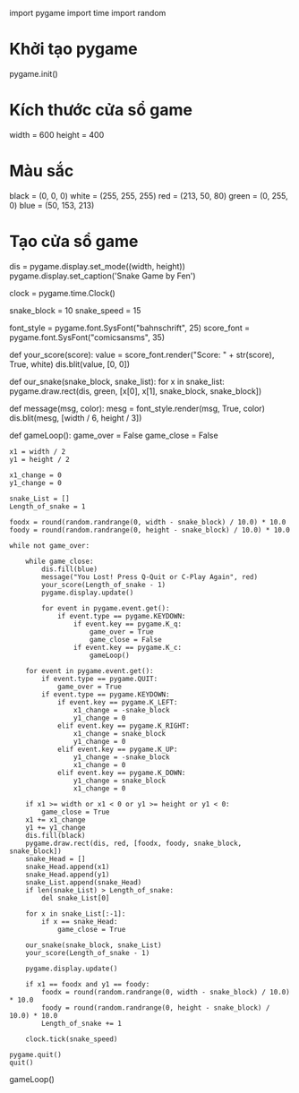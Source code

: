 import pygame
import time
import random

# Khởi tạo pygame
pygame.init()

# Kích thước cửa sổ game
width = 600
height = 400

# Màu sắc
black = (0, 0, 0)
white = (255, 255, 255)
red = (213, 50, 80)
green = (0, 255, 0)
blue = (50, 153, 213)

# Tạo cửa sổ game
dis = pygame.display.set_mode((width, height))
pygame.display.set_caption('Snake Game by Fen')

clock = pygame.time.Clock()

snake_block = 10
snake_speed = 15

font_style = pygame.font.SysFont("bahnschrift", 25)
score_font = pygame.font.SysFont("comicsansms", 35)


def your_score(score):
    value = score_font.render("Score: " + str(score), True, white)
    dis.blit(value, [0, 0])


def our_snake(snake_block, snake_list):
    for x in snake_list:
        pygame.draw.rect(dis, green, [x[0], x[1], snake_block, snake_block])


def message(msg, color):
    mesg = font_style.render(msg, True, color)
    dis.blit(mesg, [width / 6, height / 3])


def gameLoop():
    game_over = False
    game_close = False

    x1 = width / 2
    y1 = height / 2

    x1_change = 0
    y1_change = 0

    snake_List = []
    Length_of_snake = 1

    foodx = round(random.randrange(0, width - snake_block) / 10.0) * 10.0
    foody = round(random.randrange(0, height - snake_block) / 10.0) * 10.0

    while not game_over:

        while game_close:
            dis.fill(blue)
            message("You Lost! Press Q-Quit or C-Play Again", red)
            your_score(Length_of_snake - 1)
            pygame.display.update()

            for event in pygame.event.get():
                if event.type == pygame.KEYDOWN:
                    if event.key == pygame.K_q:
                        game_over = True
                        game_close = False
                    if event.key == pygame.K_c:
                        gameLoop()

        for event in pygame.event.get():
            if event.type == pygame.QUIT:
                game_over = True
            if event.type == pygame.KEYDOWN:
                if event.key == pygame.K_LEFT:
                    x1_change = -snake_block
                    y1_change = 0
                elif event.key == pygame.K_RIGHT:
                    x1_change = snake_block
                    y1_change = 0
                elif event.key == pygame.K_UP:
                    y1_change = -snake_block
                    x1_change = 0
                elif event.key == pygame.K_DOWN:
                    y1_change = snake_block
                    x1_change = 0

        if x1 >= width or x1 < 0 or y1 >= height or y1 < 0:
            game_close = True
        x1 += x1_change
        y1 += y1_change
        dis.fill(black)
        pygame.draw.rect(dis, red, [foodx, foody, snake_block, snake_block])
        snake_Head = []
        snake_Head.append(x1)
        snake_Head.append(y1)
        snake_List.append(snake_Head)
        if len(snake_List) > Length_of_snake:
            del snake_List[0]

        for x in snake_List[:-1]:
            if x == snake_Head:
                game_close = True

        our_snake(snake_block, snake_List)
        your_score(Length_of_snake - 1)

        pygame.display.update()

        if x1 == foodx and y1 == foody:
            foodx = round(random.randrange(0, width - snake_block) / 10.0) * 10.0
            foody = round(random.randrange(0, height - snake_block) / 10.0) * 10.0
            Length_of_snake += 1

        clock.tick(snake_speed)

    pygame.quit()
    quit()


gameLoop()
